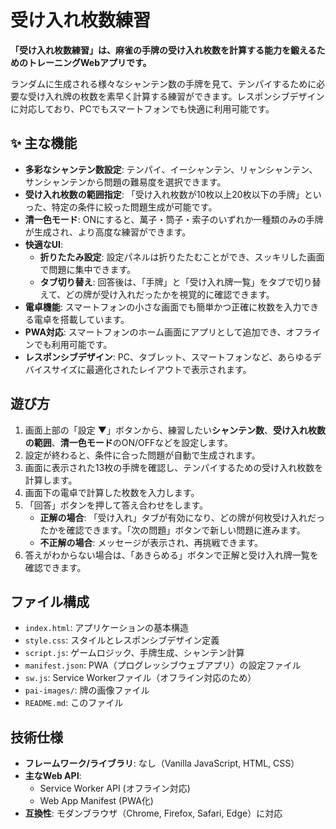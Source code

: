 # 受け入れ枚数練習

**「受け入れ枚数練習」は、麻雀の手牌の受け入れ枚数を計算する能力を鍛えるためのトレーニングWebアプリです。**

ランダムに生成される様々なシャンテン数の手牌を見て、テンパイするために必要な受け入れ牌の枚数を素早く計算する練習ができます。レスポンシブデザインに対応しており、PCでもスマートフォンでも快適に利用可能です。


## ✨ 主な機能

- **多彩なシャンテン数設定**: テンパイ、イーシャンテン、リャンシャンテン、サンシャンテンから問題の難易度を選択できます。
- **受け入れ枚数の範囲指定**: 「受け入れ枚数が10枚以上20枚以下の手牌」といった、特定の条件に絞った問題生成が可能です。
- **清一色モード**: ONにすると、萬子・筒子・索子のいずれか一種類のみの手牌が生成され、より高度な練習ができます。
- **快適なUI**:
    - **折りたたみ設定**: 設定パネルは折りたたむことができ、スッキリした画面で問題に集中できます。
    - **タブ切り替え**: 回答後は、「手牌」と「受け入れ牌一覧」をタブで切り替えて、どの牌が受け入れだったかを視覚的に確認できます。
- **電卓機能**: スマートフォンの小さな画面でも簡単かつ正確に枚数を入力できる電卓を搭載しています。
- **PWA対応**: スマートフォンのホーム画面にアプリとして追加でき、オフラインでも利用可能です。
- **レスポンシブデザイン**: PC、タブレット、スマートフォンなど、あらゆるデバイスサイズに最適化されたレイアウトで表示されます。

## 遊び方

1.  画面上部の「設定 ▼」ボタンから、練習したい**シャンテン数**、**受け入れ枚数の範囲**、**清一色モード**のON/OFFなどを設定します。
2.  設定が終わると、条件に合った問題が自動で生成されます。
3.  画面に表示された13枚の手牌を確認し、テンパイするための受け入れ枚数を計算します。
4.  画面下の電卓で計算した枚数を入力します。
5.  「回答」ボタンを押して答え合わせをします。
    - **正解の場合**: 「受け入れ」タブが有効になり、どの牌が何枚受け入れだったかを確認できます。「次の問題」ボタンで新しい問題に進みます。
    - **不正解の場合**: メッセージが表示され、再挑戦できます。
6.  答えがわからない場合は、「あきらめる」ボタンで正解と受け入れ牌一覧を確認できます。

## ファイル構成

-   `index.html`: アプリケーションの基本構造
-   `style.css`: スタイルとレスポンシブデザイン定義
-   `script.js`: ゲームロジック、手牌生成、シャンテン計算
-   `manifest.json`: PWA（プログレッシブウェブアプリ）の設定ファイル
-   `sw.js`: Service Workerファイル（オフライン対応のため）
-   `pai-images/`: 牌の画像ファイル
-   `README.md`: このファイル

## 技術仕様

-   **フレームワーク/ライブラリ**: なし（Vanilla JavaScript, HTML, CSS）
-   **主なWeb API**:
    -   Service Worker API (オフライン対応)
    -   Web App Manifest (PWA化)
-   **互換性**: モダンブラウザ（Chrome, Firefox, Safari, Edge）に対応
